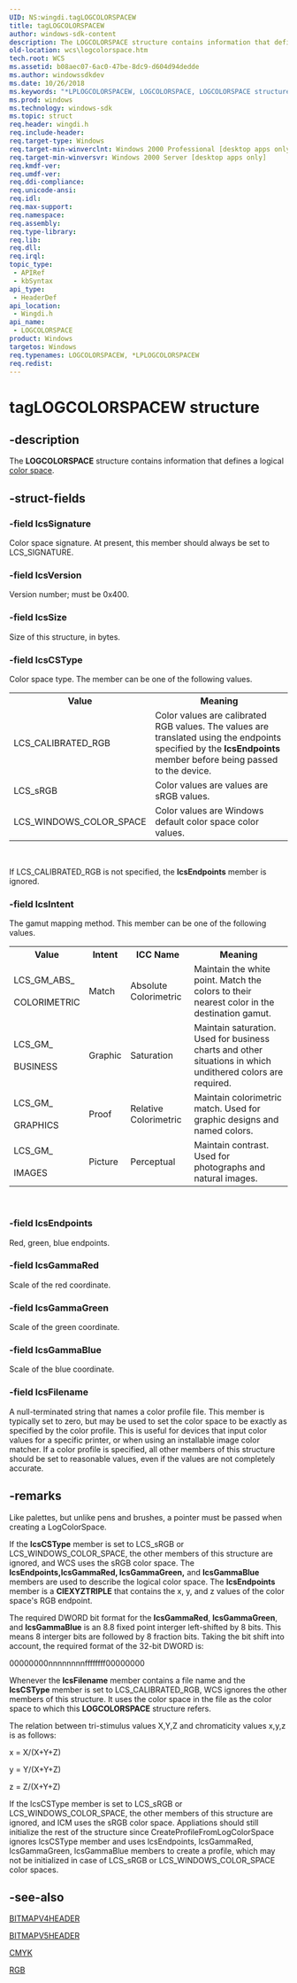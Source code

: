 ```yaml
---
UID: NS:wingdi.tagLOGCOLORSPACEW
title: tagLOGCOLORSPACEW
author: windows-sdk-content
description: The LOGCOLORSPACE structure contains information that defines a logical color space.
old-location: wcs\logcolorspace.htm
tech.root: WCS
ms.assetid: b08aec07-6ac0-47be-8dc9-d604d94dedde
ms.author: windowssdkdev
ms.date: 10/26/2018
ms.keywords: "*LPLOGCOLORSPACEW, LOGCOLORSPACE, LOGCOLORSPACE structure [Windows Color System], LOGCOLORSPACEW, LPLOGCOLORSPACE, LPLOGCOLORSPACE structure pointer [Windows Color System], _color_LOGCOLORSPACE_str, tagLOGCOLORSPACEW, wcs.logcolorspace, wingdi/LOGCOLORSPACE, wingdi/LPLOGCOLORSPACE"
ms.prod: windows
ms.technology: windows-sdk
ms.topic: struct
req.header: wingdi.h
req.include-header: 
req.target-type: Windows
req.target-min-winverclnt: Windows 2000 Professional [desktop apps only]
req.target-min-winversvr: Windows 2000 Server [desktop apps only]
req.kmdf-ver: 
req.umdf-ver: 
req.ddi-compliance: 
req.unicode-ansi: 
req.idl: 
req.max-support: 
req.namespace: 
req.assembly: 
req.type-library: 
req.lib: 
req.dll: 
req.irql: 
topic_type:
 - APIRef
 - kbSyntax
api_type:
 - HeaderDef
api_location:
 - Wingdi.h
api_name:
 - LOGCOLORSPACE
product: Windows
targetos: Windows
req.typenames: LOGCOLORSPACEW, *LPLOGCOLORSPACEW
req.redist: 
---
```


# tagLOGCOLORSPACEW structure


## -description



The <b>LOGCOLORSPACE</b> structure contains information that defines a logical <a href="https://msdn.microsoft.com/en-us/library/Dd371818(v=VS.85).aspx">color space</a>.




## -struct-fields




### -field lcsSignature

Color space signature. At present, this member should always be set to LCS_SIGNATURE.


### -field lcsVersion

Version number; must be 0x400.


### -field lcsSize

Size of this structure, in bytes.


### -field lcsCSType

Color space type. The member can be one of the following values.

<table>
<tr>
<th>Value</th>
<th>Meaning</th>
</tr>
<tr>
<td>LCS_CALIBRATED_RGB</td>
<td>Color values are calibrated RGB values. The values are translated using the endpoints specified by the <b>lcsEndpoints</b> member before being passed to the device.</td>
</tr>
<tr>
<td>LCS_sRGB</td>
<td>Color values are values are sRGB values.</td>
</tr>
<tr>
<td>LCS_WINDOWS_COLOR_SPACE</td>
<td>Color values are Windows default color space color values.</td>
</tr>
</table>
 

If LCS_CALIBRATED_RGB is not specified, the <b>lcsEndpoints</b> member is ignored.


### -field lcsIntent

The gamut mapping method. This member can be one of the following values.

<table>
<tr>
<th>Value</th>
<th>Intent</th>
<th>ICC Name</th>
<th>Meaning</th>
</tr>
<tr>
<td>LCS_GM_ABS_<div> </div>COLORIMETRIC</td>
<td>Match</td>
<td>Absolute Colorimetric</td>
<td>Maintain the white point. Match the colors to their nearest color in the destination gamut.</td>
</tr>
<tr>
<td>LCS_GM_<div> </div>BUSINESS</td>
<td>Graphic</td>
<td>Saturation</td>
<td>Maintain saturation. Used for business charts and other situations in which undithered colors are required.</td>
</tr>
<tr>
<td>LCS_GM_<div> </div>GRAPHICS</td>
<td>Proof</td>
<td>Relative Colorimetric</td>
<td>Maintain colorimetric match. Used for graphic designs and named colors.</td>
</tr>
<tr>
<td>LCS_GM_<div> </div>IMAGES</td>
<td>Picture</td>
<td>Perceptual</td>
<td>Maintain contrast. Used for photographs and natural images.</td>
</tr>
</table>
 


### -field lcsEndpoints

Red, green, blue endpoints.


### -field lcsGammaRed

Scale of the red coordinate.


### -field lcsGammaGreen

Scale of the green coordinate.


### -field lcsGammaBlue

Scale of the blue coordinate.


### -field lcsFilename

A null-terminated string that names a color profile file. This member is typically set to zero, but may be used to set the color space to be exactly as specified by the color profile. This is useful for devices that input color values for a specific printer, or when using an installable image color matcher. If a color profile is specified, all other members of this structure should be set to reasonable values, even if the values are not completely accurate.


## -remarks



Like palettes, but unlike pens and brushes, a pointer must be passed when creating a LogColorSpace.

If the <b>lcsCSType</b> member is set to LCS_sRGB or LCS_WINDOWS_COLOR_SPACE, the other members of this structure are ignored, and WCS uses the sRGB color space. The <b>lcsEndpoints,</b><b>lcsGammaRed, lcsGammaGreen,</b> and <b>lcsGammaBlue</b> members are used to describe the logical color space. The <b>lcsEndpoints</b> member is a <b>CIEXYZTRIPLE</b> that contains the x, y, and z values of the color space's RGB endpoint.

The required DWORD bit format for the <b>lcsGammaRed</b>, <b>lcsGammaGreen</b>, and <b>lcsGammaBlue</b> is an 8.8 fixed point interger left-shifted by 8 bits. This means 8 interger bits are followed by 8 fraction bits. Taking the bit shift into account, the required format of the 32-bit DWORD is:

00000000nnnnnnnnffffffff00000000

Whenever the <b>lcsFilename</b> member contains a file name and the <b>lcsCSType</b> member is set to LCS_CALIBRATED_RGB, WCS ignores the other members of this structure. It uses the color space in the file as the color space to which this <b>LOGCOLORSPACE</b> structure refers.

The relation between tri-stimulus values X,Y,Z and chromaticity values x,y,z is as follows:

x = X/(X+Y+Z)

y = Y/(X+Y+Z)

z = Z/(X+Y+Z)

If the lcsCSType member is set to LCS_sRGB or LCS_WINDOWS_COLOR_SPACE, the other members of this structure are ignored, and ICM uses the sRGB color space. Appliations should still initialize the rest of the structure since CreateProfileFromLogColorSpace ignores lcsCSType member and uses lcsEndpoints, lcsGammaRed, lcsGammaGreen, lcsGammaBlue members to create a profile, which may not be initialized in case of LCS_sRGB or LCS_WINDOWS_COLOR_SPACE color spaces.




## -see-also




<a href="https://msdn.microsoft.com/17c50d55-1c95-4178-82ba-7f504aa63c83">BITMAPV4HEADER</a>



<a href="https://msdn.microsoft.com/ec5db6f9-93fa-4dbe-afdb-c039292b26e3">BITMAPV5HEADER</a>



<a href="https://msdn.microsoft.com/ee28d4e3-314f-429d-841b-da432ff6dc78">CMYK</a>



<a href="https://msdn.microsoft.com/e1dcb5f8-c026-4a4e-8541-928a057bf0ae">RGB</a>
 

 

